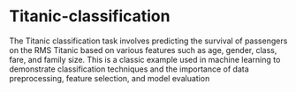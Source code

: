 # Titanic-classification
The Titanic classification task involves predicting the survival of passengers on the RMS Titanic based on various features such as age, gender, class, fare, and family size. This is a classic example used in machine learning to demonstrate classification techniques and the importance of data preprocessing, feature selection, and model evaluation
